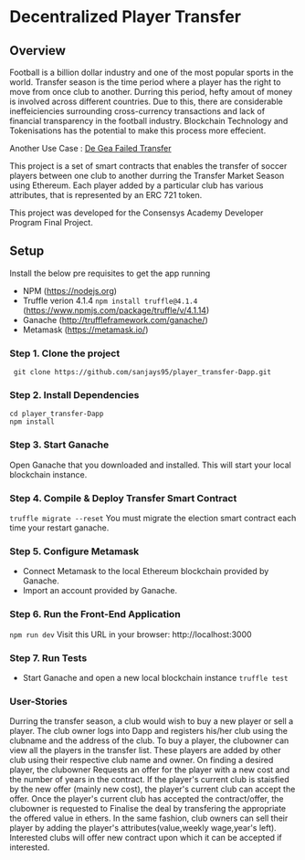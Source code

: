 # Decentralized Player Transfer  

## Overview

Football is a billion dollar industry and one of the most popular sports in the world. Transfer season is the time period where a player
has the right to move from once club to another. Durring this period, hefty amout of money is involved across different countries.
Due to this, there are considerable ineffeiciencies surrounding cross-currency transactions and lack of financial transparency in the football 
industry. Blockchain Technology and Tokenisations has the potential to make this process more effecient.

Another Use Case : [De Gea Failed Transfer](https://www.gqmiddleeast.com/top-football-clubs-set-to-embrace-blockchain-technology)

This project is a set of smart contracts that enables the transfer of soccer players between one club to another 
durring the Transfer Market Season using Ethereum. 
Each player added by a particular club has various attributes, that is represented by an ERC 721 token. 

This project was developed for the Consensys Academy Developer Program Final Project.

## Setup

Install the below pre requisites to get the app running

- NPM (https://nodejs.org)
- Truffle verion 4.1.4  `npm install truffle@4.1.4` (https://www.npmjs.com/package/truffle/v/4.1.14)
- Ganache  (http://truffleframework.com/ganache/)
- Metamask (https://metamask.io/)


### Step 1. Clone the project
```  git clone https://github.com/sanjays95/player_transfer-Dapp.git ```

### Step 2. Install Dependencies
```
cd player_transfer-Dapp
npm install
```
### Step 3. Start Ganache
Open Ganache that you downloaded and installed. This will start your local blockchain instance.

### Step 4. Compile & Deploy Transfer Smart Contract
`truffle migrate --reset` You must migrate the election smart contract each time your restart ganache.

### Step 5. Configure Metamask
- Connect Metamask to the local Ethereum blockchain provided by Ganache.
- Import an account provided by Ganache.

### Step 6. Run the Front-End Application
`npm run dev` Visit this URL in your browser: http://localhost:3000

### Step 7. Run Tests
- Start Ganache and open a new local blockchain instance
`truffle test`

### User-Stories
Durring the transfer season, a club would wish to buy a new player or sell a player. The club owner logs into Dapp and registers his/her club 
using the clubname and the address of the club. To buy a player, the clubowner can view all the players in the transfer list. These players 
are added by other club using their respective club name and owner. On finding a desired player, the clubowner Requests an offer for the player 
with a new cost and the number of years in the contract. If the player's current club is staisfied by the new offer (mainly new cost), the player's 
current club can accept the offer. Once the player's current club has accepted the contract/offer, the clubowner is requested to Finalise the deal by 
transfering the appropriate the offered value in ethers. 
In the same fashion, club owners can sell their player by adding the player's attributes(value,weekly wage,year's left). Interested clubs will offer 
new contract upon which it can be accepted if interested.

